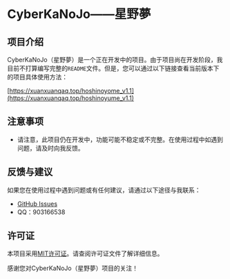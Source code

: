 # CyberKaNoJo——星野夢

## 项目介绍

CyberKaNoJo（星野夢）是一个正在开发中的项目。由于项目尚在开发阶段，我目前不打算编写完整的`README`文件。但是，您可以通过以下链接查看当前版本下的项目具体使用方法：

[https://xuanxuanqaq.top/hoshinoyome_v1.1](https://xuanxuanqaq.top/hoshinoyume_v1.1)

## 注意事项

- 请注意，此项目仍在开发中，功能可能不稳定或不完整。在使用过程中如遇到问题，请及时向我反馈。

## 反馈与建议

如果您在使用过程中遇到问题或有任何建议，请通过以下途径与我联系：

- [GitHub Issues](https://github.com/yourusername/CyberKaNoJo/issues)
- QQ：903166538

## 许可证

本项目采用[MIT许可证](LICENSE)。请查阅许可证文件了解详细信息。

感谢您对CyberKaNoJo（星野夢）项目的关注！